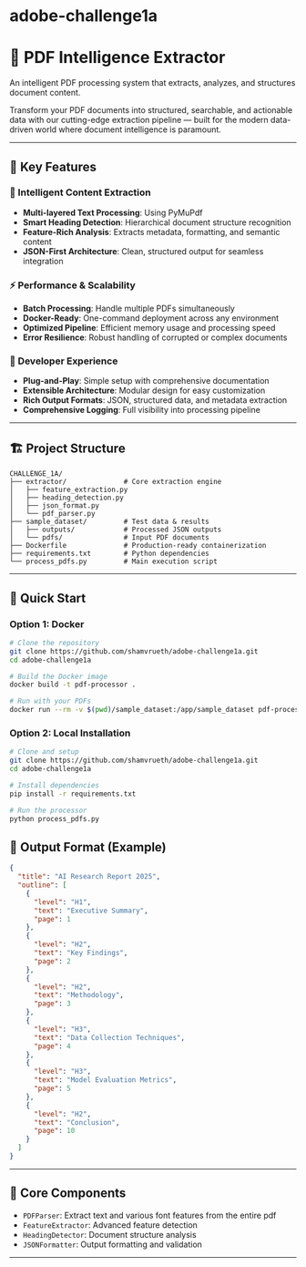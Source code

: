 # adobe-challenge1a

# 🚀 PDF Intelligence Extractor

An intelligent PDF processing system that extracts, analyzes, and structures document content.

Transform your PDF documents into structured, searchable, and actionable data with our cutting-edge extraction pipeline — built for the modern data-driven world where document intelligence is paramount.

---

## 🌟 Key Features

### 🧠 Intelligent Content Extraction
- **Multi-layered Text Processing**: Using PyMuPdf 
- **Smart Heading Detection**: Hierarchical document structure recognition  
- **Feature-Rich Analysis**: Extracts metadata, formatting, and semantic content  
- **JSON-First Architecture**: Clean, structured output for seamless integration  

### ⚡ Performance & Scalability
- **Batch Processing**: Handle multiple PDFs simultaneously  
- **Docker-Ready**: One-command deployment across any environment  
- **Optimized Pipeline**: Efficient memory usage and processing speed  
- **Error Resilience**: Robust handling of corrupted or complex documents  

### 🔧 Developer Experience
- **Plug-and-Play**: Simple setup with comprehensive documentation  
- **Extensible Architecture**: Modular design for easy customization  
- **Rich Output Formats**: JSON, structured data, and metadata extraction  
- **Comprehensive Logging**: Full visibility into processing pipeline  

---

## 🏗️ Project Structure

```
CHALLENGE_1A/
├── extractor/              # Core extraction engine
│   ├── feature_extraction.py
│   ├── heading_detection.py
│   ├── json_format.py
│   └── pdf_parser.py
├── sample_dataset/         # Test data & results
│   ├── outputs/            # Processed JSON outputs
│   └── pdfs/               # Input PDF documents
├── Dockerfile              # Production-ready containerization
├── requirements.txt        # Python dependencies
└── process_pdfs.py         # Main execution script
```

---

## 🚀 Quick Start

### Option 1: Docker
```bash
# Clone the repository
git clone https://github.com/shamvrueth/adobe-challenge1a.git
cd adobe-challenge1a

# Build the Docker image
docker build -t pdf-processor .

# Run with your PDFs
docker run --rm -v $(pwd)/sample_dataset:/app/sample_dataset pdf-processor
```

### Option 2: Local Installation
```bash
# Clone and setup
git clone https://github.com/shamvrueth/adobe-challenge1a.git
cd adobe-challenge1a

# Install dependencies
pip install -r requirements.txt

# Run the processor
python process_pdfs.py
```

## 🎯 Output Format (Example)
```json
{
  "title": "AI Research Report 2025",
  "outline": [
    {
      "level": "H1",
      "text": "Executive Summary",
      "page": 1
    },
    {
      "level": "H2",
      "text": "Key Findings",
      "page": 2
    },
    {
      "level": "H2",
      "text": "Methodology",
      "page": 3
    },
    {
      "level": "H3",
      "text": "Data Collection Techniques",
      "page": 4
    },
    {
      "level": "H3",
      "text": "Model Evaluation Metrics",
      "page": 5
    },
    {
      "level": "H2",
      "text": "Conclusion",
      "page": 10
    }
  ]
}
```


---

## 🧩 Core Components

- `PDFParser`: Extract text and various font features from the entire pdf
- `FeatureExtractor`: Advanced feature detection
- `HeadingDetector`: Document structure analysis
- `JSONFormatter`: Output formatting and validation

---


